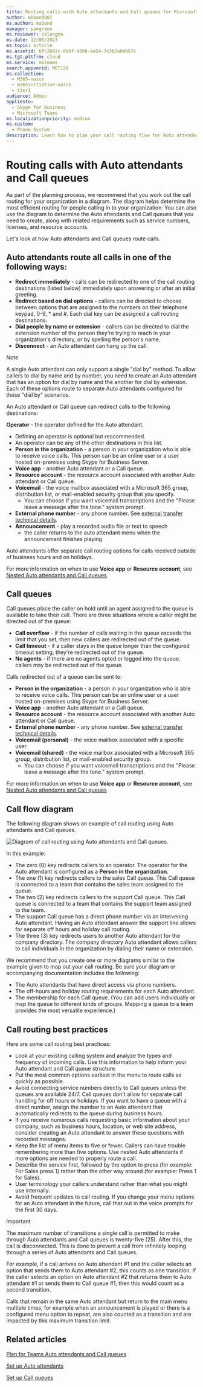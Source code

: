 ```yaml
---
title: Routing calls with Auto attendants and Call queues for Microsoft Teams
author: mkbond007
ms.author: mabond
manager: pamgreen
ms.reviewer: colongma
ms.date: 12/05/2023
ms.topic: article
ms.assetid: 6fc2687c-0abf-43b8-aa54-7c3b2a84b67c
ms.tgt.pltfrm: cloud
ms.service: msteams
search.appverid: MET150
ms.collection: 
  - M365-voice
  - m365initiative-voice
  - tier1
audience: Admin
appliesto: 
  - Skype for Business
  - Microsoft Teams
ms.localizationpriority: medium
ms.custom: 
  - Phone System
description: Learn how to plan your call routing flow for Auto attendants and Call queues in Microsoft Teams.
--- 
```


# Routing calls with Auto attendants and Call queues

As part of the planning process, we recommend that you work out the call routing for your organization in a diagram. The diagram helps determine the most efficient routing for people calling in to your organization. You can also use the diagram to determine the Auto attendants and Call queues that you need to create, along with related requirements such as service numbers, licenses, and resource accounts.

Let's look at how Auto attendants and Call queues route calls.

## Auto attendants route all calls in one of the following ways:

- **Redirect immediately** - calls can be redirected to one of the call routing destinations (listed below) immediately upon answering or after an initial greeting.
- **Redirect based on dial options** - callers can be directed to choose between options that are assigned to the numbers on their telephone keypad, 0-9, \* and \#. Each dial key can be assigned a call routing destinations.
- **Dial people by name or extension** - callers can be directed to dial the extension number of the person they're trying to reach in your organization's directory, or by spelling the person's name.
- **Disconnect** - an Auto attendant can hang up the call.

> [!NOTE]
> A single Auto attendant can only support a single "dial by" method.  To allow callers to dial by name and by number, you need to create an Auto attendant that has an option for dial by name and the another for dial by extension.  Each of these options route to separate Auto attendants configured for these "dial by" scenarios.

An Auto attendant or Call queue can redirect calls to the following destinations:

**Operator** - the operator defined for the Auto attendant.
  - Defining an operator is optional but reccommended.
  - An operator can be any of the other destinations in this list.
- **Person in the organization** - a person in your organization who is able to receive voice calls. This person can be an online user or a user hosted on-premises using Skype for Business Server.
- **Voice app** - another Auto attendant or a Call queue.
- **Resource account** - the resource account associated with another Auto attendant or Call queue.
- **Voicemail** - the voice mailbox associated with a Microsoft 365 group, distribution list, or mail-enabled security group that you specify.
  - You can choose if you want voicemail transcriptions and the "Please leave a message after the tone." system prompt.
- **External phone number** - any phone number. See [external transfer technical details](create-a-phone-system-auto-attendant.md?tabs=additional-resources).
- **Announcement** - play a recorded audio file or text to speech
   - the caller returns to the auto attendant menu when the announcement finishes playing
 
Auto attendants offer separate call routing options for calls received outside of business hours and on holidays.

For more information on when to use **Voice app** or **Resource account**, see [Nested Auto attendants and Call queues](plan-auto-attendant-call-queue#nested-auto-attendants-and-call-queues)

## Call queues 

Call queues place the caller on hold until an agent assigned to the queue is available to take their call. There are three situations where a caller might be directed out of the queue:

- **Call overflow** - if the number of calls waiting in the queue exceeds the limit that you set, then new callers are redirected out of the queue.
- **Call timeout** - if a caller stays in the queue longer than the configured timeout setting, they're redirected out of the queue.
- **No agents** - if there are no agents opted or logged into the queue, callers may be redirected out of the queue.

Calls redirected out of a queue can be sent to:

- **Person in the organization** - a person in your organization who is able to receive voice calls. This person can be an online user or a user hosted on-premises using Skype for Business Server.
- **Voice app** - another Auto attendant or a Call queue.
- **Resource account** - the resource account associated with another Auto attendant or Call queue.
- **External phone number** - any phone number. See [external transfer technical details](create-a-phone-system-auto-attendant.md?tabs=additional-resources).
- **Voicemail (personal)** - the voice mailbox associated with a specific user.
- **Voicemail (shared)** - the voice mailbox associated with a Microsoft 365 group, distribution list, or mail-enabled security group.
  - You can choose if you want voicemail transcriptions and the "Please leave a message after the tone." system prompt.

For more information on when to use **Voice app** or **Resource account**, see [Nested Auto attendants and Call queues](plan-auto-attendant-call-queue#nested-auto-attendants-and-call-queues)

## Call flow diagram

The following diagram shows an example of call routing using Auto attendants and Call queues.

![Diagram of call routing using Auto attendants and Call queues.](media/attendant-and-queue-call-routing.png)

In this example:

- The zero (0) key redirects callers to an operator. The operator for the Auto attendant is configured as a **Person in the organization**.
- The one (1) key redirects callers to the sales Call queue. This Call queue is connected to a team that contains the sales team assigned to the queue.
- The two (2) key redirects callers to the support Call queue. This Call queue is connected to a team that contains the support team assigned to the team.
- The support Call queue has a direct phone number via an intervening Auto attendant. Having an Auto attendant answer the support line allows for separate off hours and holiday call routing.
- The three (3) key redirects users to another Auto attendant for the company directory. The company directory Auto attendant allows callers to call individuals in the organization by dialing their name or extension.

We recommend that you create one or more diagrams similar to the example given to map out your call routing. Be sure your diagram or accompanying documentation includes the following:

- The Auto attendants that have direct access via phone numbers.
- The off-hours and holiday routing requirements for each Auto attendant.
- The membership for each Call queue. (You can add users individually or map the queue to different kinds of groups. Mapping a queue to a team provides the most versatile experience.)

## Call routing best practices

Here are some call routing best practices:

- Look at your existing calling system and analyze the types and frequency of incoming calls. Use this information to help inform your Auto attendant and Call queue structure.
- Put the most common options earliest in the menu to route calls as quickly as possible.
- Avoid connecting service numbers directly to Call queues unless the queues are available 24/7. Call queues don't allow for separate call handling for off hours or holidays. If you want to have a queue with a direct number, assign the number to an Auto attendant that automatically redirects to the queue during business hours.
- If you receive numerous calls requesting basic information about your company, such as business hours, location, or web site address, consider creating an Auto attendant to answer these questions with recorded messages.
- Keep the list of menu items to five or fewer. Callers can have trouble remembering more than five options. Use nested Auto attendants if more options are needed to properly route a call.
- Describe the service first, followed by the option to press (for example: For Sales press 1) rather than the other way around (for example: Press 1 for Sales).
- User terminology your callers understand rather than what you might use internally.
- Avoid frequent updates to call routing. If you change your menu options for an Auto attendant in the future, call that out in the voice prompts for the first 30 days.

> [!IMPORTANT]
> The maximum number of transitions a single call is permitted to make through Auto attendants and Call queues is twenty-five (25). After this, the call is disconnected. This is done to prevent a call from infinitely looping through a series of Auto attendants and Call queues.
>  
> For example, if a call arrives on Auto attendant #1 and the caller selects an option that sends them to Auto attendant #2, this counts as one transition. If the caller selects an option on Auto attendant #2 that returns them to Auto attendant #1 or sends them to Call queue #1, then this would count as a second transition.
>  
> Calls that remain in the same Auto attendant but return to the main menu multiple times, for example when an announcement is played or there is a configured menu option to repeat, are also counted as a transition and are impacted by this maximum transition limit.

## Related articles

[Plan for Teams Auto attendants and Call queues](plan-auto-attendant-call-queue.md)

[Set up Auto attendants](create-a-phone-system-auto-attendant.md)

[Set up Call queues](create-a-phone-system-call-queue.md)
